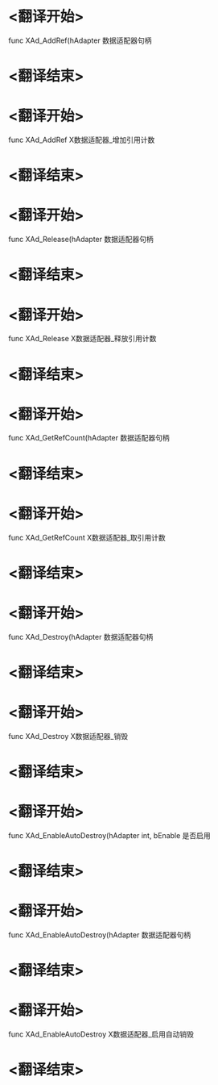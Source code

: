
# <翻译开始>
func XAd_AddRef(hAdapter
数据适配器句柄
# <翻译结束>

# <翻译开始>
func XAd_AddRef
X数据适配器_增加引用计数
# <翻译结束>


# <翻译开始>
func XAd_Release(hAdapter
数据适配器句柄
# <翻译结束>

# <翻译开始>
func XAd_Release
X数据适配器_释放引用计数
# <翻译结束>


# <翻译开始>
func XAd_GetRefCount(hAdapter
数据适配器句柄
# <翻译结束>

# <翻译开始>
func XAd_GetRefCount
X数据适配器_取引用计数
# <翻译结束>


# <翻译开始>
func XAd_Destroy(hAdapter
数据适配器句柄
# <翻译结束>

# <翻译开始>
func XAd_Destroy
X数据适配器_销毁
# <翻译结束>


# <翻译开始>
func XAd_EnableAutoDestroy(hAdapter int, bEnable
是否启用
# <翻译结束>

# <翻译开始>
func XAd_EnableAutoDestroy(hAdapter
数据适配器句柄
# <翻译结束>

# <翻译开始>
func XAd_EnableAutoDestroy
X数据适配器_启用自动销毁
# <翻译结束>

